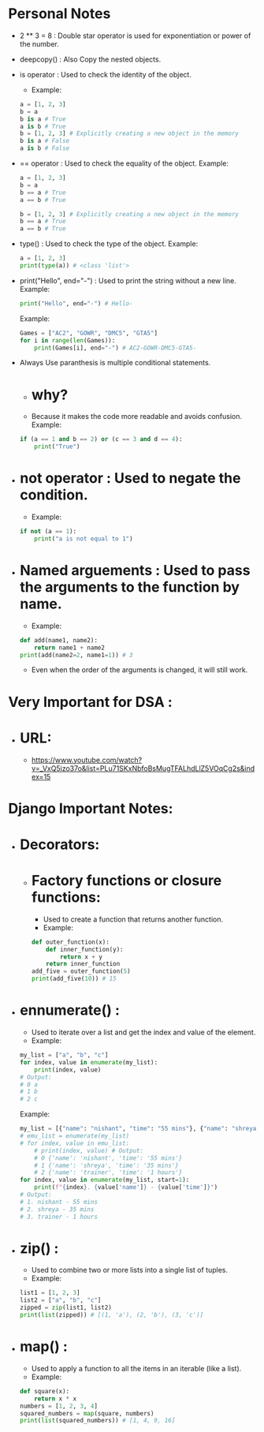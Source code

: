 # Personal Notes
- 2 ** 3 = 8 : Double star operator is used for exponentiation or power of the number.
- deepcopy() : Also Copy the nested objects.
- is operator : Used to check the identity of the object.
    - Example:
    ```python
    a = [1, 2, 3]
    b = a
    b is a # True
    a is b # True
    b = [1, 2, 3] # Explicitly creating a new object in the memory
    b is a # False
    a is b # False
    ```
    
- == operator : Used to check the equality of the object.
    Example:
    ```python
    a = [1, 2, 3]
    b = a
    b == a # True
    a == b # True

    b = [1, 2, 3] # Explicitly creating a new object in the memory
    b == a # True
    a == b # True
    ```
    
- type() : Used to check the type of the object.
    Example:
    ```python
    a = [1, 2, 3]
    print(type(a)) # <class 'list'>
    ```

- print("Hello", end="-") : Used to print the string without a new line.
    Example:
    ```python
    print("Hello", end="-") # Hello-
    ```
    Example:
    ```python
    Games = ["AC2", "GOWR", "DMC5", "GTA5"]
    for i in range(len(Games)):
        print(Games[i], end="-") # AC2-GOWR-DMC5-GTA5-
    ```

- Always Use paranthesis is multiple conditional statements.
    - # why?
    - Because it makes the code more readable and avoids confusion.
    Example:
    ```python
    if (a == 1 and b == 2) or (c == 3 and d == 4):
        print("True")
    ```
- # not operator : Used to negate the condition.
    - Example:
    ```python
    if not (a == 1):
        print("a is not equal to 1")
    ```
- # Named arguements : Used to pass the arguments to the function by name.
    - Example:
    ```python
    def add(name1, name2):
        return name1 + name2
    print(add(name2=2, name1=1)) # 3
    ```
    - Even when the order of the arguments is changed, it will still work.
    
# Very Important for DSA :
- # URL:
    - https://www.youtube.com/watch?v=_VxQ5jzo37o&list=PLu71SKxNbfoBsMugTFALhdLlZ5VOqCg2s&index=15

# Django Important Notes:
- # Decorators:
    - # Factory functions or closure functions:
        - Used to create a function that returns another function.
        - Example:
        ```python
        def outer_function(x):
            def inner_function(y):
                return x + y
            return inner_function
        add_five = outer_function(5)
        print(add_five(10)) # 15
        ```
- # ennumerate() :
    - Used to iterate over a list and get the index and value of the element.
    - Example:
    ```python
    my_list = ["a", "b", "c"]
    for index, value in enumerate(my_list):
        print(index, value)
    # Output:
    # 0 a
    # 1 b
    # 2 c
    ```
    Example:
    ```python
    my_list = [{"name": "nishant", "time": "55 mins"}, {"name": "shreya", "time": "35 mins"}, {"name": "trainer", "time": "1 hours"}]
    # emu_list = enumerate(my_list)
    # for index, value in emu_list:
        # print(index, value) # Output:
        # 0 {'name': 'nishant', 'time': '55 mins'}
        # 1 {'name': 'shreya', 'time': '35 mins'}
        # 2 {'name': 'trainer', 'time': '1 hours'}
    for index, value in enumerate(my_list, start=1):
        print(f"{index}. {value['name']} - {value['time']}")
    # Output:
    # 1. nishant - 55 mins
    # 2. shreya - 35 mins
    # 3. trainer - 1 hours
    ```
- # zip() : 
    - Used to combine two or more lists into a single list of tuples.
    - Example:
    ```python
    list1 = [1, 2, 3]
    list2 = ["a", "b", "c"]
    zipped = zip(list1, list2)
    print(list(zipped)) # [(1, 'a'), (2, 'b'), (3, 'c')]
    ```
- # map() :
    - Used to apply a function to all the items in an iterable (like a list).
    - Example:
    ```python
    def square(x):
        return x * x
    numbers = [1, 2, 3, 4]
    squared_numbers = map(square, numbers)
    print(list(squared_numbers)) # [1, 4, 9, 16]
    ```

